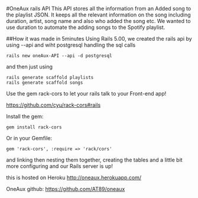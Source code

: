 #OneAux rails API
This API stores all the information from an Added song to the playlist JSON. It keeps all the relevant information on the song including duration, artist, song name and also who added the song etc. We wanted to use duration to automate the adding songs to the Spotify playlist.

##How it was made in 5minutes
Using Rails 5.00, we created the rails api by using --api  and wiht postgresql handling the sql calls
```
rails new oneAux-API --api -d postgresql
```
and then just using 
```
rails generate scaffold playlists
rails generate scaffold songs 
```

Use the gem rack-cors to let your rails talk to your Front-end app! 

https://github.com/cyu/rack-cors#rails

Install the gem:
```
gem install rack-cors
```
Or in your Gemfile:
```
gem 'rack-cors', :require => 'rack/cors'
```



and linking then nesting them together, creating the tables and a little bit more configuring and our Rails server is up!

this is hosted on Heroku http://oneaux.herokuapp.com/

OneAux github: https://github.com/AT89/oneaux



